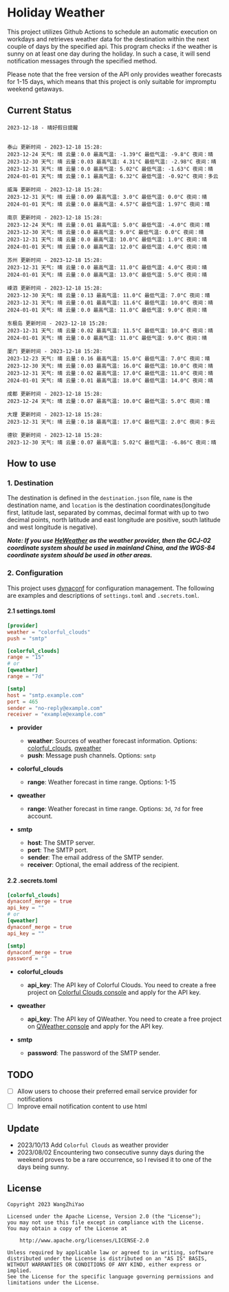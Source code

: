 # Holiday Weather

This project utilizes Github Actions to schedule an automatic execution on workdays and retrieves weather data for the destination within the next couple of days by the  specified api.
This program checks if the weather is sunny on at least one day during the holiday. In such a case, it will send notification messages through the specified method.

Please note that the free version of the API only provides weather forecasts for 1-15 days, which means that this project is only suitable for impromptu weekend getaways.

## Current Status

```
2023-12-18 - 晴好假日提醒


泰山 更新时间 - 2023-12-18 15:28:
2023-12-24 天气: 晴 云量：0.0 最高气温: -1.39°C 最低气温: -9.8°C 夜间：晴
2023-12-30 天气: 晴 云量：0.03 最高气温: 4.31°C 最低气温: -2.98°C 夜间：晴
2023-12-31 天气: 晴 云量：0.0 最高气温: 5.02°C 最低气温: -1.63°C 夜间：晴
2024-01-01 天气: 晴 云量：0.1 最高气温: 6.32°C 最低气温: -0.92°C 夜间：多云

威海 更新时间 - 2023-12-18 15:28:
2023-12-31 天气: 晴 云量：0.09 最高气温: 3.0°C 最低气温: 0.0°C 夜间：晴
2024-01-01 天气: 晴 云量：0.0 最高气温: 4.57°C 最低气温: 1.97°C 夜间：晴

南京 更新时间 - 2023-12-18 15:28:
2023-12-24 天气: 晴 云量：0.01 最高气温: 5.0°C 最低气温: -4.0°C 夜间：晴
2023-12-30 天气: 晴 云量：0.0 最高气温: 9.0°C 最低气温: 0.0°C 夜间：晴
2023-12-31 天气: 晴 云量：0.0 最高气温: 10.0°C 最低气温: 1.0°C 夜间：晴
2024-01-01 天气: 晴 云量：0.0 最高气温: 12.0°C 最低气温: 4.0°C 夜间：晴

苏州 更新时间 - 2023-12-18 15:28:
2023-12-31 天气: 晴 云量：0.0 最高气温: 11.0°C 最低气温: 4.0°C 夜间：晴
2024-01-01 天气: 晴 云量：0.0 最高气温: 13.0°C 最低气温: 5.0°C 夜间：晴

嵊泗 更新时间 - 2023-12-18 15:28:
2023-12-30 天气: 晴 云量：0.13 最高气温: 11.0°C 最低气温: 7.0°C 夜间：晴
2023-12-31 天气: 晴 云量：0.01 最高气温: 11.6°C 最低气温: 10.0°C 夜间：晴
2024-01-01 天气: 晴 云量：0.0 最高气温: 11.0°C 最低气温: 9.0°C 夜间：晴

东极岛 更新时间 - 2023-12-18 15:28:
2023-12-31 天气: 晴 云量：0.02 最高气温: 11.5°C 最低气温: 10.0°C 夜间：晴
2024-01-01 天气: 晴 云量：0.0 最高气温: 11.0°C 最低气温: 9.0°C 夜间：晴

厦门 更新时间 - 2023-12-18 15:28:
2023-12-23 天气: 晴 云量：0.16 最高气温: 15.0°C 最低气温: 7.0°C 夜间：晴
2023-12-30 天气: 晴 云量：0.03 最高气温: 16.0°C 最低气温: 10.0°C 夜间：晴
2023-12-31 天气: 晴 云量：0.02 最高气温: 17.0°C 最低气温: 11.0°C 夜间：晴
2024-01-01 天气: 晴 云量：0.01 最高气温: 18.0°C 最低气温: 14.0°C 夜间：晴

成都 更新时间 - 2023-12-18 15:28:
2023-12-24 天气: 晴 云量：0.07 最高气温: 10.0°C 最低气温: 5.0°C 夜间：晴

大理 更新时间 - 2023-12-18 15:28:
2023-12-31 天气: 晴 云量：0.18 最高气温: 17.0°C 最低气温: 2.0°C 夜间：多云

德钦 更新时间 - 2023-12-18 15:28:
2023-12-30 天气: 晴 云量：0.07 最高气温: 5.02°C 最低气温: -6.86°C 夜间：晴

```

## How to use

### 1. Destination

The destination is defined in the `destination.json` file, `name` is the destination name, and `location` is the destination coordinates(longitude first, latitude last, separated by commas, decimal format with up to two decimal points, north latitude and east longitude are positive, south latitude and west longitude is negative).

***Note: If you use [HeWeather](https://dev.qweather.com/docs/) as the weather provider, then the GCJ-02 coordinate system should be used in mainland China, and the WGS-84 coordinate system should be used in other areas.***

### 2. Configuration

This project uses [dynaconf](https://github.com/dynaconf/dynaconf) for configuration management. The following are examples and descriptions of `settings.toml`  and `.secrets.toml`.

#### 2.1 settings.toml

```toml
[provider]
weather = "colorful_clouds"
push = "smtp"

[colorful_clouds]
range = "15"
# or
[qweather]
range = "7d"

[smtp]
host = "smtp.example.com"
port = 465
sender = "no-reply@example.com"
receiver = "example@example.com"
```
- **provider**
  - **weather**: Sources of weather forecast information. Options: [colorful_clouds](https://docs.caiyunapp.com/docs/daily), [qweather](https://dev.qweather.com/docs/api/weather/weather-daily-forecast/)
  - **push**: Message push channels. Options: `smtp`

- **colorful_clouds**
  - **range**:  Weather forecast in time range. Options: 1-15

- **qweather**
  - **range**: Weather forecast in time range. Options: `3d`, `7d` for free account.

- **smtp**
  - **host**: The SMTP server.
  - **port**: The SMTP port.
  - **sender**: The email address of the SMTP sender.
  - **receiver**: Optional, the email address of the recipient.

#### 2.2 .secrets.toml

```toml
[colorful_clouds]
dynaconf_merge = true
api_key = ""
# or
[qweather]
dynaconf_merge = true
api_key = ""

[smtp]
dynaconf_merge = true
password = ""
```

- **colorful_clouds**
  - **api_key**:  The API key of Colorful Clouds. You need to create a free project on [Colorful Clouds console](https://platform.caiyunapp.com/dashboard/index) and apply for the API key.

- **qweather**
  - **api_key**: The API key of QWeather. You need to create a free project on [QWeather console](https://console.qweather.com/#/console) and apply for the API key.

- **smtp**
  - **password**: The password of the SMTP sender.


## TODO

- [ ] Allow users to choose their preferred email service provider for notifications
- [ ] Improve email notification content to use html

## Update
- 2023/10/13 Add `Colorful Clouds` as weather provider 
- 2023/08/02 Encountering two consecutive sunny days during the weekend proves to be a rare occurrence, so I revised it to one of the days being sunny.

## License

    Copyright 2023 WangZhiYao
    
    Licensed under the Apache License, Version 2.0 (the "License");
    you may not use this file except in compliance with the License.
    You may obtain a copy of the License at
    
        http://www.apache.org/licenses/LICENSE-2.0
    
    Unless required by applicable law or agreed to in writing, software
    distributed under the License is distributed on an "AS IS" BASIS,
    WITHOUT WARRANTIES OR CONDITIONS OF ANY KIND, either express or implied.
    See the License for the specific language governing permissions and
    limitations under the License.
